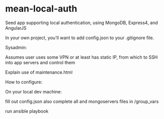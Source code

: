 mean-local-auth
===============

Seed app supporting local authentication, using MongoDB, Express4, and AngularJS

In your own project, you'll want to add config.json to your .gitignore file.

Sysadmin:

Assumes user uses some VPN or at least has static IP, from which to SSH into app servers and control them

Explain use of maintenance.html

How to configure:

On your local dev machine:

fill out config.json
also complete all and mongoservers files in /group_vars

run ansible playbook
